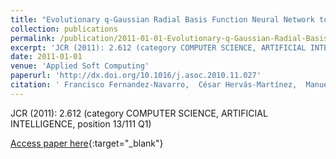 ```yaml
---
title: "Evolutionary q-Gaussian Radial Basis Function Neural Network to determine the microbial growth/no growth interface of Staphylococcus aureus"
collection: publications
permalink: /publication/2011-01-01-Evolutionary-q-Gaussian-Radial-Basis-Function-Neural-Network-to-determine-the-microbial-growthno-growth-interface-of-Staphylococcus-aureus
excerpt: 'JCR (2011): 2.612 (category COMPUTER SCIENCE, ARTIFICIAL INTELLIGENCE, position 13/111 Q1)'
date: 2011-01-01
venue: 'Applied Soft Computing'
paperurl: 'http://dx.doi.org/10.1016/j.asoc.2010.11.027'
citation: ' Francisco Fernandez-Navarro,  César Hervás-Martínez,  Manuel Cruz-Ramírez,  Pedro Antonio Gutiérrez,  A. Valero, &quot;Evolutionary q-Gaussian Radial Basis Function Neural Network to determine the microbial growth/no growth interface of Staphylococcus aureus.&quot; Applied Soft Computing, Vol. 11(3), 2011, pp.3012-3020.'
---
```

JCR (2011): 2.612 (category COMPUTER SCIENCE, ARTIFICIAL INTELLIGENCE, position 13/111 Q1)

[Access paper here](http://dx.doi.org/10.1016/j.asoc.2010.11.027){:target="_blank"}
